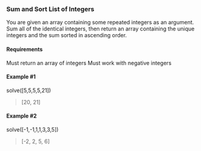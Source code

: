 ### Sum and Sort List of Integers

You are given an array containing some repeated integers as an argument. Sum all of the identical integers, then return an array containing the unique integers and the sum sorted in ascending order.

#### Requirements

Must return an array of integers
Must work with negative integers

#### Example #1

solve([5,5,5,5,21])

> [20, 21]

#### Example #2

solve([-1,-1,1,1,3,3,5])

> [-2, 2, 5, 6]
